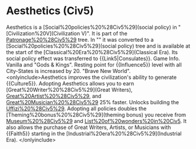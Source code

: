 # Aesthetics (Civ5)

Aesthetics is a [Social%20policies%20%28Civ5%29](social policy) in "[Civilization%20V](Civilization V)". It is part of the [Patronage%20%28Civ5%29](Patronage) tree.
In "" it was converted to a [Social%20policies%20%28Civ5%29](social policy) tree and is available at the start of the [Classical%20Era%20%28Civ5%29](Classical Era). Its social policy effect was transferred to {{Link5|Consulates}}.
Game Info.
Vanilla and "Gods &amp; Kings".
Resting point for {{Influence5}} level with all City-States is increased by 20.
"Brave New World".
&lt;onlyinclude&gt;Aesthetics improves the civilization's ability to generate {{Culture5}}.
Adopting Aesthetics allows you to earn [Great%20Writer%20%28Civ5%29](Great Writers), [Great%20Artist%20%28Civ5%29](Artists), and [Great%20Musician%20%28Civ5%29](Musicians) 25% faster. Unlocks building the [Uffizi%20%28Civ5%29](Uffizi).
Adopting all policies doubles the [Theming%20bonus%20%28Civ5%29](theming bonus) you receive from [Museum%20%28Civ5%29](Museums) and [List%20of%20wonders%20in%20Civ5](Wonders). It also allows the purchase of Great Writers, Artists, or Musicians with {{Faith5}} starting in the [Industrial%20era%20%28Civ5%29](Industrial Era).
&lt;/onlyinclude&gt;